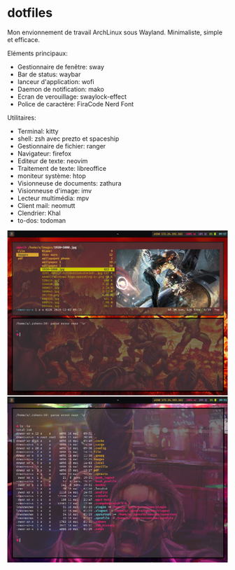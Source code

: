 # dotfiles

Mon envionnement de travail ArchLinux sous Wayland.
Minimaliste, simple et efficace. 


Eléments principaux:
  
- Gestionnaire de fenêtre: sway
- Bar de status: waybar
- lanceur d'application: wofi
- Daemon de notification: mako
- Ecran de verouillage: swaylock-effect
- Police de caractère: FiraCode Nerd Font
  
Utilitaires:
  
- Terminal: kitty
- shell: zsh avec prezto et spaceship
- Gestionnaire de fichier: ranger
- Navigateur: firefox
- Editeur de texte: neovim
- Traitement de texte: libreoffice
- moniteur système: htop
- Visionneuse de documents: zathura  
- Visionneuse d'image: imv
- Lecteur multimédia: mpv
- Client mail: neomutt
- Clendrier: Khal
- to-dos: todoman

![Screenshot 1](./Images/1.png)
![Screenshot 2](./Images/2.png)
